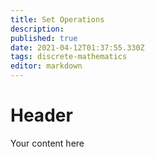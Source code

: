 ```yaml
---
title: Set Operations
description: 
published: true
date: 2021-04-12T01:37:55.330Z
tags: discrete-mathematics
editor: markdown
---
```


# Header
Your content here